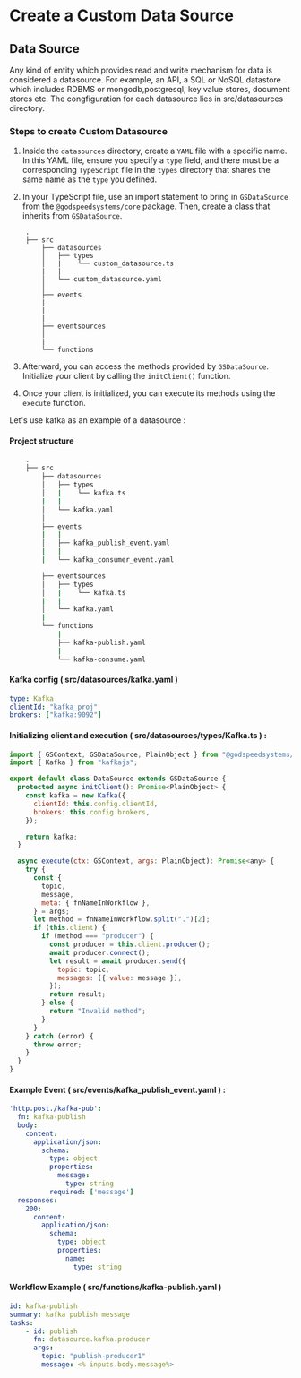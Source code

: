 # Create a Custom Data Source

## Data Source 

Any kind of entity which provides read and write mechanism for data is considered a datasource. For example, an API, a SQL or NoSQL datastore which includes RDBMS or mongodb,postgresql, key value stores, document stores etc. The congfiguration for each datasource lies in src/datasources directory.

### Steps to create Custom Datasource

1. Inside the `datasources` directory, create a `YAML` file with a specific name. In this YAML file, ensure you specify a `type` field, and there must be a corresponding `TypeScript` file in the `types` directory that shares the same name as the `type` you defined.

2. In your TypeScript file, use an import statement to bring in `GSDataSource` from the `@godspeedsystems/core` package. Then, create a class that inherits from `GSDataSource`.

```
    .
    ├── src
        ├── datasources
        │   ├── types
        │   |    └── custom_datasource.ts
        |   |
        │   └── custom_datasource.yaml
        │
        ├── events
        | 
        |
        |
        ├── eventsources
        │   
        |
        └── functions
```

3. Afterward, you can access the methods provided by `GSDataSource`. Initialize your client by calling the `initClient()` function.

4. Once your client is initialized, you can execute its methods using the `execute` function.

Let's use kafka as an example of a datasource :

#### Project structure

```bash
    .
    ├── src
        ├── datasources
        │   ├── types
        │   |    └── kafka.ts
        |   |
        │   └── kafka.yaml
        │
        ├── events
        |   |
        │   ├── kafka_publish_event.yaml
        |   |
        |   └── kafka_consumer_event.yaml

        ├── eventsources
        │   ├── types
        │   |    └── kafka.ts
        |   |
        │   └── kafka.yaml
        |
        └── functions
            |
            ├── kafka-publish.yaml
            |
            └── kafka-consume.yaml
```

#### Kafka config ( src/datasources/kafka.yaml )
```yaml
type: Kafka
clientId: "kafka_proj"
brokers: ["kafka:9092"]
```

#### Initializing client and execution ( src/datasources/types/Kafka.ts ) :

```javascript
import { GSContext, GSDataSource, PlainObject } from "@godspeedsystems/core";
import { Kafka } from "kafkajs";

export default class DataSource extends GSDataSource {
  protected async initClient(): Promise<PlainObject> {
    const kafka = new Kafka({
      clientId: this.config.clientId,
      brokers: this.config.brokers,
    });

    return kafka;
  }

  async execute(ctx: GSContext, args: PlainObject): Promise<any> {
    try {
      const {
        topic,
        message,
        meta: { fnNameInWorkflow },
      } = args;
      let method = fnNameInWorkflow.split(".")[2];
      if (this.client) {
        if (method === "producer") {
          const producer = this.client.producer();
          await producer.connect();
          let result = await producer.send({
            topic: topic,
            messages: [{ value: message }],
          });
          return result;
        } else {
          return "Invalid method";
        }
      }
    } catch (error) {
      throw error;
    }
  }
}

```

#### Example Event ( src/events/kafka_publish_event.yaml ) :
```yaml
'http.post./kafka-pub':
  fn: kafka-publish
  body:
    content:
      application/json:
        schema:
          type: object
          properties:
            message:
              type: string
          required: ['message']
  responses:
    200:
      content:
        application/json:
          schema:
            type: object
            properties:
              name:
                type: string

```

#### Workflow Example ( src/functions/kafka-publish.yaml )

```yaml
id: kafka-publish
summary: kafka publish message
tasks:
    - id: publish
      fn: datasource.kafka.producer
      args:
        topic: "publish-producer1"
        message: <% inputs.body.message%>

```
